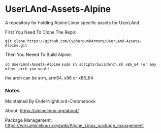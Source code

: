 # UserLAnd-Assets-Alpine

A repository for holding Alpine Linux specific assets for UserLAnd

First You Need To Clone The Repo:

`git clone https://github.com/CypherpunkArmory/UserLAnd-Assets-Alpine.git`

Then You Neeed To Build Alpine:

`cd UserLAnd-Assets-Alpine`
`sudo sh scripts/buildArch.sh x86_64 (or any other arch you want)`

the arch can be arm, arm64, x86 or x86_64

### Notes

Maintained By EnderNightLord-Chromebook

About: https://alpinelinux.org/about/

Package Management: https://wiki.alpinelinux.org/wiki/Alpine_Linux_package_management
